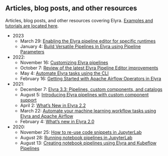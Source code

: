 <!--
{% comment %}
Copyright 2018-2025 Elyra Authors

Licensed under the Apache License, Version 2.0 (the "License");
you may not use this file except in compliance with the License.
You may obtain a copy of the License at

http://www.apache.org/licenses/LICENSE-2.0

Unless required by applicable law or agreed to in writing, software
distributed under the License is distributed on an "AS IS" BASIS,
WITHOUT WARRANTIES OR CONDITIONS OF ANY KIND, either express or implied.
See the License for the specific language governing permissions and
limitations under the License.
{% endcomment %}
-->

## Articles, blog posts, and other resources

Articles, blog posts, and other resources covering Elyra. [Examples and tutorials are located here](tutorials.md).

- 2023
    - March 29: [Enabling the Elyra pipeline editor for specific runtimes](https://medium.com/codait/configuring-elyra-for-specific-runtimes-6fcb2d5f8126?source=friends_link&sk=6e5d5e08791364a68e015cbc28968cf2)
    - January 4: [Build Versatile Pipelines in Elyra using Pipeline Parameters](https://medium.com/@kiersten.stokes/5634f8d5ae8d?source=friends_link&sk=12bbac0e9d58059aa605fc09585495e4)
- 2022:
    - November 16: [Customizing Elyra pipelines](https://medium.com/@ptitzler/be47efa619d8?source=friends_link&sk=701085dc076de0c40b1c198d987ce91e)
    - October 7: [Review of the latest Elyra Pipeline Editor improvements](https://medium.com/codait/review-of-the-latest-elyra-pipeline-editor-improvements-c30d9776631b?source=friends_link&sk=6ea77297f5a7fbe6613fd797d5a72d4b)
    - May 4: [Automate Elyra tasks using the CLI](https://medium.com/codait/automate-your-pipeline-tasks-with-the-elyra-cli-2887df8730fb?source=friends_link&sk=ee9332d3f3aef6d316d4a2151fbde918)
    - February 16: [Getting Started with Apache Airflow Operators in Elyra](https://medium.com/ibm-data-ai/getting-started-with-apache-airflow-operators-in-elyra-aae882f80c4a?source=friends_link&sk=5849ae43f537abdf820e01e3cda2a8d2)
- 2021:
    - December 7: [Elyra 3.3: Pipelines, custom components, and catalogs](https://medium.com/ibm-data-ai/elyra-3-3-pipelines-custom-components-and-catalogs-74cf198fdf48?source=friends_link&sk=ef91a56fbbae97bbaea77ff169d549dd) 
    - August 5: [Introducing Elyra pipelines with custom component support](https://medium.com/ibm-data-ai/introducing-elyra-pipelines-with-custom-component-support-ae6b616910b5?source=friends_link&sk=ee448fcc480db5c6c93db7a850ca026f)
    - April 2: [What’s New in Elyra 2.2](https://medium.com/ibm-data-ai/whats-new-in-elyra-2-2-e9c032cb7bd4?source=friends_link&sk=fe9fd9059d21825b95af4ace763bf7ba)
    - March 22: [Automate your machine learning workflow tasks using Elyra and Apache Airflow](https://medium.com/ibm-data-ai/automate-your-machine-learning-workflow-tasks-using-elyra-and-apache-airflow-adf297adc455?source=friends_link&sk=fb480058e4aa68ed4f3d82ab4498229d)
    - February 4: [What’s new in Elyra 2.0](https://medium.com/ibm-data-ai/whats-new-in-elyra-2-0-b26fcd75711c?source=friends_link&sk=cbede0f0cd0241f2c0eea40602008355)
- 2020:
    - November 25: [How to re-use code snippets in JupyterLab](https://medium.com/ibm-data-ai/how-to-re-use-code-snippets-in-jupyterlab-3e4495fa6e31?source=friends_link&sk=922cb4b36102e346cedb35aeb1113cb1)
    - August 28: [Running notebook pipelines in JupyterLab](https://medium.com/codait/running-notebook-pipelines-locally-in-jupyterlab-1fae14b8e081?source=friends_link&sk=29732969a6e803e2d02491cacf2f8e76)
    - August 13: [Creating notebook pipelines using Elyra and Kubeflow Pipelines](https://medium.com/codait/creating-notebook-pipelines-using-elyra-and-kubeflow-pipelines-f9606449cc53?source=friends_link&sk=bb250e57e3e29223ccee79f6548fc400)
